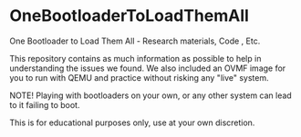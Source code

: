 # OneBootloaderToLoadThemAll
One Bootloader to Load Them All - Research materials, Code , Etc.

This repository contains as much information as possible to help in understanding the issues we found.
We also included an OVMF image for you to run with QEMU and practice without risking any "live" system.

NOTE!
Playing with bootloaders on your own, or any other system can lead to it failing to boot.

This is for educational purposes only, use at your own discretion.

